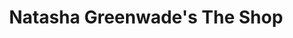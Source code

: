 ---
title: "Natasha Greenwade's The Shop"
url: /ashland/natasha-greenwades-the-shop/
shop: Tattoo
---